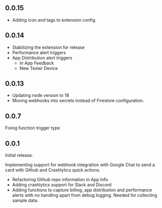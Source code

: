 ## 0.0.15

- Adding icon and tags to extension config

## 0.0.14

- Stabilizing the extension for release
- Performance alert triggers
- App Distribution alert triggers
  - In App Feedback
  - New Tester Device

## 0.0.13

- Updating node version to 18
- Moving webhooks into secrets instead of Firestore configuration.

## 0.0.7

Fixing function trigger type

## 0.0.1

Initial release.

Implementing support for webhook integration with Google Chat to send a
card with Github and Crashlytics quick actions.

- Refactoring Github repo information in App Info
- Adding crashlytics support for Slack and Discord
- Adding functions to capture billing, app distribution and performance alerts
  with no handling apart from debug logging. Needed for collecting sample data.
